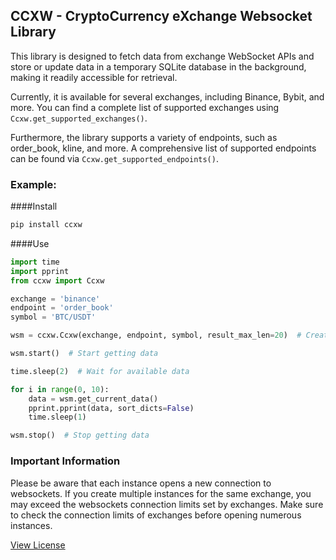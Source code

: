 
## CCXW - CryptoCurrency eXchange Websocket Library

This library is designed to fetch data from exchange WebSocket APIs and store or update data in a temporary SQLite database in the background, making it readily accessible for retrieval. 

Currently, it is available for several exchanges, including Binance, Bybit, and more. You can find a complete list of supported exchanges using `Ccxw.get_supported_exchanges()`.

Furthermore, the library supports a variety of endpoints, such as order_book, kline, and more. A comprehensive list of supported endpoints can be found via `Ccxw.get_supported_endpoints()`.

### Example:

####Install
```bash
pip install ccxw
```
####Use

```python
import time
import pprint
from ccxw import Ccxw

exchange = 'binance'
endpoint = 'order_book'
symbol = 'BTC/USDT'

wsm = ccxw.Ccxw(exchange, endpoint, symbol, result_max_len=20)  # Create instance

wsm.start()  # Start getting data

time.sleep(2)  # Wait for available data

for i in range(0, 10):
    data = wsm.get_current_data()
    pprint.pprint(data, sort_dicts=False)
    time.sleep(1)

wsm.stop()  # Stop getting data
```

### Important Information

Please be aware that each instance opens a new connection to websockets. If you create multiple instances for the same exchange, you may exceed the websockets connection limits set by exchanges. Make sure to check the connection limits of exchanges before opening numerous instances.

[View License](LICENSE)
